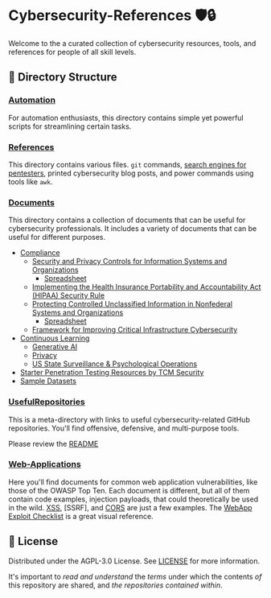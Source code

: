 
# Cybersecurity-References 🛡️🔒

Welcome to the a curated collection of cybersecurity resources, tools, and references for people of all skill levels.

## 📁 Directory Structure

### [Automation](./AutomationScripts)

For automation enthusiasts, this directory contains simple yet powerful scripts for streamlining certain tasks. 

### [References](./References)

This directory contains various files. `git` commands, [search engines for pentesters](./References/Search_Engines_for_Pentesters.jpg), printed cybersecurity blog posts, and power commands using tools like `awk`.

### [Documents](./Documents)

This directory contains a collection of documents that can be useful for cybersecurity professionals. It includes a variety of documents that can be useful for different purposes.
- [Compliance](./Documents/Compliance)
    - [Security and Privacy Controls for Information Systems and Organizations](./Documents/Compliance//800-53r5/SP_800-53_v5_1-derived-OSCAL.pdf "PDF")
        - [Spreadsheet](./Documents/Compliance/800-53r5/sp800-53r5-control-catalog.xlsx "XLSX")
    - [Implementing the Health Insurance Portability and Accountability Act (HIPAA) Security Rule](./Documents/Compliance/800-66r2/NIST.SP.800-66r2.pdf "PDF")
    - [Protecting Controlled Unclassified Information in Nonfederal Systems and Organizations](./Documents/Compliance/800-171/NIST.SP.800-171r2.pdf "PDF")
        - [Spreadsheet](./Documents/Compliance/800-171/NIST.SP.800-171r2.pdf "XLSX")
    - [Framework for Improving Critical Infrastructure Cybersecurity](./Documents/Compliance/NIST.CSWP.04162018.pdf "PDF")
- [Continuous Learning](./Documents/Continuous-Learning/)
    - [Generative AI](./Documents/Continuous-Learning/Generative-AI/)
    - [Privacy](./Documents/Continuous-Learning/Privacy/ "Learn about digital privacy.")
    - [US State Surveillance & Psychological Operations](./Documents/Continuous-Learning/US-State_Surveillance-Psyops/ "Learn about state-sanctioned psyops in the US and abroad.")
- [Starter Penetration Testing Resources by TCM Security](./Documents/Pentest_Resources-TCM_Security/ "Resources for pentesters in the making.")
- [Sample Datasets](./Documents/Sample_Datasets/ "A collection of datasets to practice working on.")

### [UsefulRepositories](./UsefulRepositories)

This is a meta-directory with links to useful cybersecurity-related GitHub repositories. You'll find offensive, defensive, and multi-purpose tools.

Please review the [README](./UsefulRepositories/README.md)

### [Web-Applications](./Web-Applications)
Here you'll find documents for common web application vulnerabilities, like those of the OWASP Top Ten. Each document is different, but all of them contain code examples, injection payloads, that could theoretically be used in the wild. [XSS](./Web-Applications/XSS.md), [SSRF], and [CORS](./Web-Applications/CORS.md) are just a few examples. The [WebApp Exploit Checklist](./Web-Applications/WebApp-ExploitsChecklist.pdf) is a great visual reference.

## 📜 License

Distributed under the AGPL-3.0 License. See [LICENSE](./LICENSE) for more information.

It's important to *read and understand* the *terms* under which the contents *of* this repository are shared, and *the repositories contained within*.